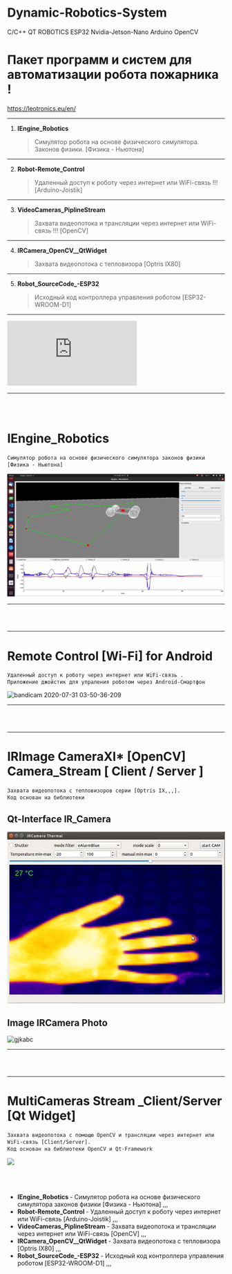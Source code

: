 # Dynamic-Robotics-System
C/C++ QT ROBOTICS ESP32 Nvidia-Jetson-Nano Arduino OpenCV 

# Пакет программ и систем для автоматизации робота пожарника !
https://leotronics.eu/en/

---
1. <b> IEngine_Robotics </b> 

    > Симулятор робота на основе физического симулятора.
    > Законов физики. [Физика - Ньютона]

---
2. <b> Robot-Remote_Control </b> 

    > Удаленный доступ к роботу через интернет или WiFi-связь !!!
    > [Arduino-Joistik]
---
3. <b> VideoCameras_PiplineStream </b> 

    > Захвата видеопотока и трансляции через интернет или WiFi-связь !!!
    > [OpenCV]
---
4.  <b> IRCamera_OpenCV__QtWidget </b>  
    
    > Захвата видеопотока с тепловизора 
    > [Optris IX80]
---
5.  <b> Robot_SourceCode_-ESP32 </b>  
    
    > Исходный код контроллера управления роботом 
    > [ESP32-WROOM-D1]
 
---




[![bandicam 2020-07-31 03-50-36-209](https://leotronics.eu/index.php?option=com_gridbox&task=gridbox.compressImagelaptop&image=%2Fimages%2FTrackReitar-FireFighting%2Ffirefighting-leotrinics.jpeg)](https://youtu.be/RHPYGwVQB2o)

***
<br/> <br/> 
# IEngine_Robotics 
```
Симулятор робота на основе физического симулятора законов физики [Физика - Ньютона] 
```

![bandicam 2020-07-31 03-50-36-209](https://github.com/werasaimon/IEngine_Robotics/blob/test/img/demo.png)


---
<br/> <br/> 
***


# Remote Control [Wi-Fi] for Android

```
Удаленный доступ к роботу через интернет или WiFi-связь . 
Приложение джойстик для упраления роботом через Android-Смартфон 
```

![bandicam 2020-07-31 03-50-36-209](https://github.com/werasaimon/Robot-Remote_Control/blob/main/img/joystik.jpg)

---
<br/> <br/> 
***


# IRImage CameraXI* [OpenCV] Camera_Stream [ Client / Server ] 

```
Захвата видеопотока с тепловизоров серии [Optris IX,,,].
Код основан на библиотеки 
```

## Qt-Interface IR_Camera
![gjkabc](https://github.com/werasaimon/IRCamera_OpenCV__QtWidget/blob/main/image/thermal_img.png)

## Image IRCamera Photo
![gjkabc](http://documentation.evocortex.com/libirimager2/html/household.png)
<br/>

---
<br/> <br/> 
***


# MultiCameras Stream _Client/Server [Qt Widget]

```
Захвата видеопотока с помощю OpenCV и трансляции через интернет или WiFi-связь [Client/Server].
Код основан на библиотеки OpenCV и Qt-Framework 
```

![](https://github.com/werasaimon/DYNAMIC-RBOBOTICS-SYSTEMS/blob/main/data/img/Streming%204-Cameras.png)




<br/><br/>

* <b> IEngine_Robotics </b> - Симулятор робота на основе физического симулятора законов физики [Физика - Ньютона]
,,,
* <b> Robot-Remote_Control </b> - Удаленный доступ к роботу через интернет или WiFi-связь [Arduino-Joistik]
,,,
* <b> VideoCameras_PiplineStream </b> - Захвата видеопотока и трансляции через интернет или WiFi-связь [OpenCV]
,,,
* <b> IRCamera_OpenCV__QtWidget </b> - Захвата видеопотока с тепловизора [Optris IX80]
,,,
* <b> Robot_SourceCode_-ESP32  </b> - Исходный код контроллера управления роботом [ESP32-WROOM-D1]
,,,
<br/>

